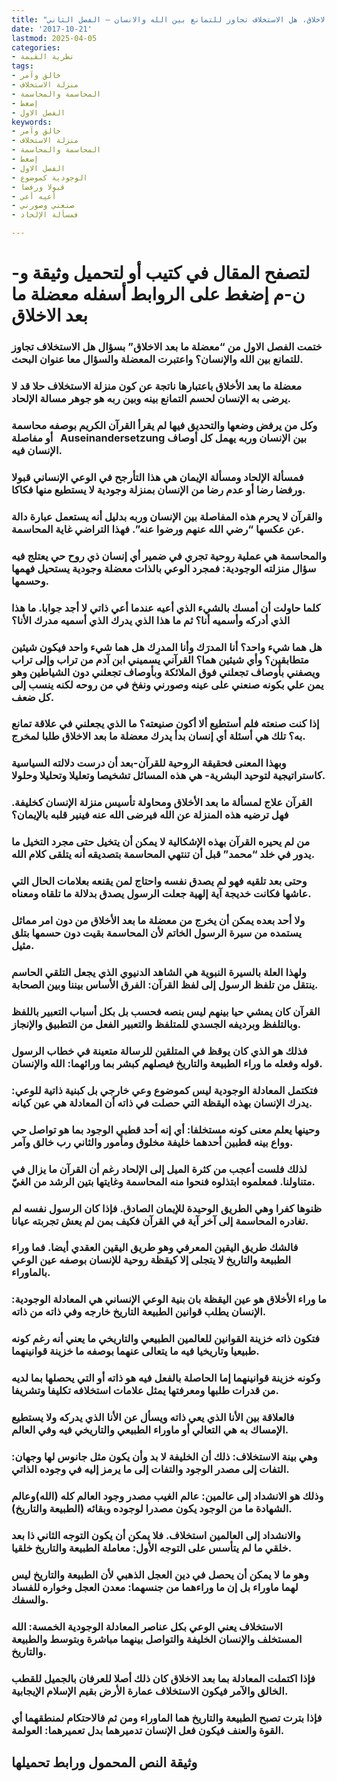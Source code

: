 ```yaml
---
title: "معضلة ما بعد الاخلاق، هل الاستخلاف تجاوز للتمانع بين الله والانسان – الفصل الثاني"
date: '2017-10-21'
lastmod: 2025-04-05
categories:
- نظرية القيمة
tags:
- خالق وآمر
- منزلة الاستخلاف
- المحاسمة والمحاسمة
- إضغط
- الفصل الاول
keywords:
- خالق وآمر
- منزلة الاستخلاف
- المحاسمة والمحاسمة
- إضغط
- الفصل الاول
- الوجودية كموضوع
- قبولا ورفضا
- أعيه أعي
- صنعني وصورني
- فمسألة الإلحاد

---
```

# **لتصفح المقال في كتيب أو لتحميل وثيقة و-ن-م إضغط على الروابط أسفله** **معضلة ما بعد الاخلاق**

### ختمت الفصل الاول من “معضلة ما بعد الاخلاق” بسؤال هل الاستخلاف تجاوز للتمانع بين الله والإنسان؟ واعتبرت المعضلة والسؤال معا عنوان البحث.

### معضلة ما بعد الأخلاق باعتبارها ناتجة عن كون منزلة الاستخلاف حلا قد لا يرضى به الإنسان لحسم التمانع بينه وبين ربه هو جوهر مسالة الإلحاد.

### وكل من يرفض وضعها والتحديق فيها لم يقرأ القرآن الكريم بوصفه محاسمة أو مفاصلة   Auseinandersetzung بين الإنسان وربه يهمل كل أوصاف الإنسان فيه.

### فمسألة الإلحاد ومسألة الإيمان هي هذا التأرجح في الوعي الإنساني قبولا ورفضا رضا أو عدم رضا من الإنسان بمنزلة وجودية لا يستطيع منها فكاكا.

### والقرآن لا يحرم هذه المفاصلة بين الإنسان وربه بدليل أنه يستعمل عبارة دالة عن عكسها “رضي الله عنهم ورضوا عنه”. فهذا التراضي غاية المحاسمة.

### والمحاسمة هي عملية روحية تجري في ضمير أي إنسان ذي روح حي يعتلج فيه سؤال منزلته الوجودية: فمجرد الوعي بالذات معضلة وجودية يستحيل فهمها وحسمها.

### كلما حاولت أن أمسك بالشيء الذي أعيه عندما أعي ذاتي لا أجد جوابا. ما هذا الذي أدركه وأسميه أنا؟ ثم ما هذا الذي يدرك الذي أسميه مدرك الأنا؟

### هل هما شيء واحد؟ أنا المدرَك وأنا المدرِك هل هما شيء واحد فيكون شيئين متطابقين؟ وأي شيئين هما؟ القرآني يسميني ابن آدم من تراب وإلى تراب ويصفني بأوصاف تجعلني فوق الملائكة وبأوصاف تجعلني دون الشياطين وهو يمن علي بكونه صنعني على عينه وصورني ونفخ في من روحه لكنه ينسب إلى كل ضعف.

### إذا كنت صنعته فلم أستطيع ألا أكون صنيعته؟ ما الذي يجعلني في علاقة تمانع به؟ تلك هي أسئلة أي إنسان بدأ يدرك معضلة ما بعد الاخلاق طلبا لمخرج.

### وبهذا المعنى فحقيقة الروحية للقرآن-بعد أن درست دلالته السياسية كاستراتيجية لتوحيد البشرية- هي هذه المسائل تشخيصا وتعليلا وتحليلا وحلولا.

### القرآن علاج لمسألة ما بعد الأخلاق ومحاولة تأسيس منزلة الإنسان كخليفة. فهل ترضيه هذه المنزلة عن الله فيرضى الله عنه فينير قلبه بالإيمان؟

### من لم يحيره القرآن بهذه الإشكالية لا يمكن أن يتخيل حتى مجرد التخيل ما يدور في خلد “محمد” قبل أن تنتهي المحاسمة بتصديقه أنه يتلقى كلام الله.

### وحتى بعد تلقيه فهو لم يصدق نفسه واحتاج لمن يقنعه بعلامات الحال التي عاشها فكانت خديجة آية إلهية جعلت الرسول يصدق بدلالة ما تلقاه ومعناه.

### ولا أحد بعده يمكن أن يخرج من معضلة ما بعد الأخلاق من دون امر مماثل يستمده من سيرة الرسول الخاتم لأن المحاسمة بقيت دون حسمها بتلق مثيل.

### ولهذا العلة بالسيرة النبوية هي الشاهد الدنيوي الذي يجعل التلقي الحاسم ينتقل من تلفظ الرسول إلى لفظ القرآن: الفرق الأساس بيننا وبين الصحابة.

### القرآن كان يمشي حيا بينهم ليس بنصه فحسب بل بكل أسباب التعبير باللفظ وبالتلفظ وبرديفه الجسدي للمتلفظ والتعبير الفعل من التطبيق والإنجاز.

### فذلك هو الذي كان يوقظ في المتلقين للرسالة متعينة في خطاب الرسول قوله وفعله ما وراء الطبيعة والتاريخ فيصلهم كبشر بما ورائهما: الله والإنسان.

### فتكتمل المعادلة الوجودية ليس كموضوع وعي خارجي بل كبنية ذاتية للوعي: يدرك الإنسان بهذه اليقظة التي حصلت في ذاته أن المعادلة هي عين كيانه.

### وحينها يعلم معنى كونه مستخلفا: أي إنه أحد قطبي الوجود بما هو تواصل حي وواع بينه قطبين أحدهما خليفة مخلوق ومأمور والثاني رب خالق وآمر.

### لذلك فلست أعجب من كثرة الميل إلى الإلحاد رغم أن القرآن ما يزال في متناولنا. فمعلموه ابتذلوه فنحوا منه المحاسمة وغايتها بتين الرشد من الغيّ.

### ظنوها كفرا وهي الطريق الوحيدة للإيمان الصادق. فإذا كان الرسول نفسه لم تغادره المحاسمة إلى آخر آية في القرآن فكيف بمن لم يعش تجربته عيانا.

### فالشك طريق اليقين المعرفي وهو طريق اليقين العقدي أيضا. فما وراء الطبيعة والتاريخ لا يتجلى إلا كيقظة روحية للإنسان بوصفه عين الوعي بالماوراء.

### ما وراء الأخلاق هو عين اليقظة بان بنية الوعي الإنساني هي المعادلة الوجودية: الإنسان يطلب قوانين الطبيعة التاريخ خارجه وفي ذاته من ذاته.

### فتكون ذاته خزينة القوانين للعالمين الطبيعي والتاريخي ما يعني أنه رغم كونه طبيعيا وتاريخيا فيه ما يتعالى عنهما بوصفه ما خزينة قوانينهما.

### وكونه خزينة قوانينهما إما الحاصلة بالفعل فيه هو ذاته أو التي يحصلها بما لديه من قدرات طلبها ومعرفتها يمثل علامات استخلافه تكليفا وتشريفا.

### فالعلاقة بين الأنا الذي يعي ذاته ويسأل عن الأنا الذي يدركه ولا يستطيع الإمساك به هي التعالي أو ماوراء الطبيعي والتاريخي فيه وفي العالم.

### وهي بينة الاستخلاف: ذلك أن الخليفة لا بد وأن يكون مثل جانوس لها وجهان: التفات إلى مصدر الوجود والتفات إلى ما يرمز إليه في وجوده الذاتي.

### وذلك هو الانشداد إلى عالمين: عالم الغيب مصدر وجود العالم كله (الله)وعالم الشهادة ما من الوجود يكون مصدرا لوجوده وبقائه (الطبيعة والتاريخ).

### والانشداد إلى العالمين استخلاف. فلا يمكن أن يكون التوجه الثاني ذا بعد خلقي ما لم يتأسس على التوجه الأول: معاملة الطبيعة والتاريخ خلقيا.

### وهو ما لا يمكن أن يحصل في دين العجل الذهبي لأن الطبيعة والتاريخ ليس لهما ماوراء بل إن ما وراءهما من جنسهما: معدن العجل وخواره للفساد والسفك.

### الاستخلاف يعني الوعي بكل عناصر المعادلة الوجودية الخمسة: الله المستخلف والإنسان الخليفة والتواصل بينهما مباشرة وبتوسط والطبيعة والتاريخ.

### فإذا اكتملت المعادلة بما بعد الاخلاق كان ذلك أصلا للعرفان بالجميل للقطب الخالق والآمر فيكون الاستخلاف عمارة الأرض بقيم الإسلام الإيجابية.

### فإذا بترت تصبح الطبيعة والتاريخ هما الماوراء ومن ثم فالاحتكام لمنطقهما أي القوة والعنف فيكون فعل الإنسان تدميرهما بدل تعميرهما: العولمة.

## وثيقة النص المحمول ورابط تحميلها

###
